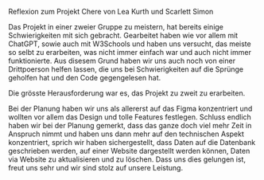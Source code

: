 Reflexion zum Projekt Chere von Lea Kurth und Scarlett Simon

Das Projekt in einer zweier Gruppe zu meistern, hat bereits einige Schwierigkeiten mit sich gebracht. Gearbeitet haben wie vor allem mit ChatGPT, sowie auch mit W3Schools und haben uns versucht, das meiste so selbt zu erarbeiten, was nicht immer einfach war und auch nicht immer funktionierte. Aus disesem Grund haben wir uns auch noch von einer Drittpoerson helfen lassen, die uns bei Schwierigkeiten auf die Sprünge geholfen hat und den Code gegengelesen hat. 

Die grösste Herausforderung war es, das Projekt zu zweit zu erarbeiten. 

Bei der Planung haben wir uns als allererst auf das Figma konzentriert und wollten vor allem das Design und tolle Features festlegen. Schluss endlich haben wir bei der Planung gemerkt, dass das ganze doch viel mehr Zeit in Anspruch nimmt und haben uns dann mehr auf den technischen Aspekt konzentriert, sprich wir haben sichergestellt, dass Daten auf die Datenbank geschrieben werden, auf einer Website dargestellt werden können, Daten via Website zu aktualisieren und zu löschen. Dass uns dies gelungen ist, freut uns sehr und wir sind stolz auf unsere Leistung.